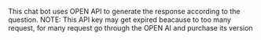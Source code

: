 This chat bot  uses OPEN API to generate the response according to the question. 
NOTE: This API key may get expired beacause to too many request, for many request go through the OPEN AI and purchase its version 
